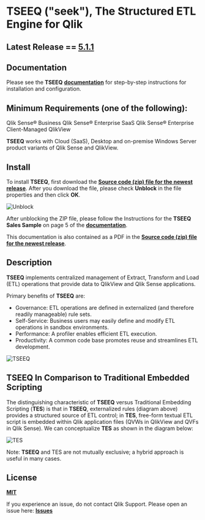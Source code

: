
# **__TSEEQ__** ("seek"), The Structured ETL Engine for Qlik

## Latest Release == [5.1.1](https://github.com/qlikperf/TSEEQ/releases/latest)

## Documentation
Please see the **__TSEEQ__** **[documentation](https://github.com/qlikperf/TSEEQ/blob/master/TSEEQ%20Documentation.pdf)** for step-by-step instructions for installation and configuration.

## Minimum Requirements (one of the following):
Qlik Sense® Business 
Qlik Sense® Enterprise SaaS
Qlik Sense® Enterprise Client-Managed 
QlikView 

**__TSEEQ__** works with Cloud (SaaS), Desktop and on-premise Windows Server product variants of Qlik Sense and QlikView.


## Install
To install **__TSEEQ__**, first download the **[Source code (zip) file for the newest release](https://github.com/qlikperf/TSEEQ/releases)**. After you download the file, please check **Unblock** in the file properties and then click **OK**.

![Unblock](https://github.com/qlikperf/TSEEQ/blob/master/img/unblock_zip_file.png) 

After unblocking the ZIP file, please follow the Instructions for the **__TSEEQ Sales Sample__** on page 5 of the  **[documentation](https://github.com/qlikperf/TSEEQ/blob/master/TSEEQ%20Documentation.pdf)**. 

This documentation is also contained as a PDF in the **[Source code (zip) file for the newest release](https://github.com/qlikperf/TSEEQ/releases)**.


## Description
**__TSEEQ__** implements centralized management of Extract, Transform and Load (ETL) operations that provide data to QlikView and Qlik Sense applications. 
 
Primary benefits of **__TSEEQ__** are: 

* Governance:     ETL operations are defined in externalized (and therefore readily manageable) rule sets.
* Self-Service:   Business users may easily define and modify ETL operations in sandbox environments.
* Performance:    A profiler enables efficient ETL execution.
* Productivity:   A common code base promotes reuse and streamlines ETL development.


![TSEEQ](https://github.com/qlikperf/TSEEQ/blob/master/img/TSEEQ%203-stage%20newer.png) 

## **__TSEEQ__** In Comparison to Traditional Embedded Scripting
The distinguishing characteristic of **__TSEEQ__** versus Traditional Embedding Scripting (**TES**) is that in **__TSEEQ__**, externalized rules (diagram above) provides a structured source of ETL control; in **TES**, free-form textual ETL script is embedded within Qlik application files (QVWs in QlikView and QVFs in Qlik Sense). We can conceptualize **TES** as shown in the diagram below:

![TES](https://github.com/qlikperf/TSEEQ/blob/master/img/SEEQ_vs_TES.png) 

Note: **__TSEEQ__** and TES are not mutually exclusive; a hybrid approach is useful in many cases. 

## License
**[MIT](https://github.com/qlikperf/TSEEQ/blob/master/LICENSE)**

If you experience an issue, do not contact Qlik Support.  Please open an issue here: **[Issues](https://github.com/qlikperf/TSEEQ/issues)**
